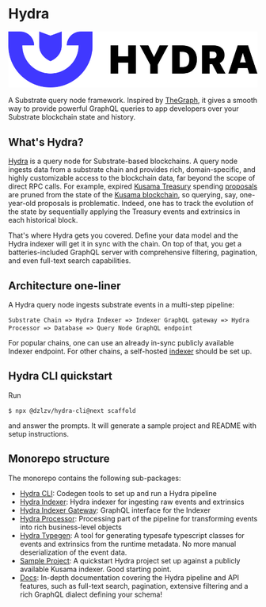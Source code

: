 # Hydra

![A query node builder for Substrate chains](.gitbook/assets/hydra-logo-horizontallockup.svg)

A Substrate query node framework. Inspired by [TheGraph](http://thegraph.com/), it gives a smooth way to provide powerful GraphQL queries to app developers over your Substrate blockchain state and history.

## What's Hydra?

[Hydra](https://joystream.org/hydra) is a query node for Substrate-based blockchains. A query node ingests data from a substrate chain and provides rich, domain-specific, and highly customizable access to the blockchain data, far beyond the scope of direct RPC calls. For example, expired [Kusama Treasury](https://wiki.polkadot.network/docs/en/learn-treasury) spending [proposals](https://kusama.subscan.io/event?module=Treasury&event=Proposed) are pruned from the state of the [Kusama blockchain](https://polkascan.io/kusama), so querying, say, one-year-old proposals is problematic. Indeed, one has to track the evolution of the state by sequentially applying the Treasury events and extrinsics in each historical block.

That's where Hydra gets you covered. Define your data model and the Hydra indexer will get it in sync with the chain. On top of that, you get a batteries-included GraphQL server with comprehensive filtering, pagination, and even full-text search capabilities.

## Architecture one-liner

A Hydra query node ingests substrate events in a multi-step pipeline:

```text
Substrate Chain => Hydra Indexer => Indexer GraphQL gateway => Hydra Processor => Database => Query Node GraphQL endpoint
```

For popular chains, one can use an already in-sync publicly available Indexer endpoint. For other chains, a self-hosted [indexer](https://github.com/Joystream/hydra/tree/master/packages/hydra-indexer) should be set up.

## Hydra CLI quickstart

Run

```text
$ npx @dzlzv/hydra-cli@next scaffold
```

and answer the prompts. It will generate a sample project and README with setup instructions.

## Monorepo structure

The monorepo contains the following sub-packages:

* [Hydra CLI](./packages/hydra-cli/README.md): Codegen tools to set up and run a Hydra pipeline
* [Hydra Indexer](./packages/hydra-indexer/README.md): Hydra indexer for ingesting raw events and extrinsics
* [Hydra Indexer Gateway](./packages/hydra-indexer-gateway/README.md): GraphQL interface for the Indexer
* [Hydra Processor](./packages/hydra-processor/README.md): Processing part of the pipeline for transforming events into rich business-level objects
* [Hydra Typegen](./packages/hydra-typegen/README.md): A tool for generating typesafe typescript classes for events and extrinsics from the runtime metadata. No more manual deserialization of the event data.
* [Sample Project](./packages/sample/README.md): A quickstart Hydra project set up against a publicly available Kusama indexer. Good starting point.
* [Docs](./docs/README.md): In-depth documentation covering the Hydra pipeline and API features, such as full-text search, pagination, extensive filtering and a rich GraphQL dialect defining your schema!

